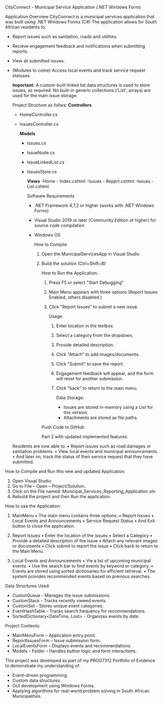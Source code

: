 CityConnect - Municipal Service Application (.NET Windows Form)

Application Overview
CityConnect is a municipal services application that was built using .NET Windows Forms (C#)
The application allows for South African residents to:
- Report issues such as sanitation, roads and utilities.
- Recieve engagement feedback and notifications when submitting reports.
- View all submitted issues.
- (Modules to come) Access local events and track service request statuses.

  **Important:** A custom-built linked list data structures is used to store issues, as required.
  No built-in generic collections ('List<T>', arrays) are used for the main issue storage.

  Project Structure as follws:
  **Controllers**
  - HomeController.cs
  - IssuesController.cs
 

    **Models**
    - Issues.cs
    - IssueNode.cs
    - IssueLinkedList.cs
    - IssuesStore.cs
   
      **Views**
      -Home - Index.cshtml
      -Issues - Repprt.cshtml
      -Issues - List.cshtml

      Software Requirements
      - .NET Framework 4,7,2 or higher (works with .NET Windows Forms)
      - Visual Studio 2019 or later (Community Edition ot higher) for source code compilation
      - Windows OS
     
        How to Compile:
        1. Open the MunicipalServicesApp in Visual Studio
        2. Build the solution (Ctrl+Shift+B)
       
           How to Run the Application:
           1. Press F5 or select "Start Debugging"
           2. Main Menu appears with three options (Report Issues Enabled, others disabled.)
           3. Click "Report Issues" to submit a new issue.
          
              Usage:
              1. Enter location in the textbox.
              2. Select a category from the dropdown,
              3. Provide detailed description.
              4. Click "Attach" to add images/documents.
              5. Click "Submit" to save the report.
              6. Engagement feedback will appear, and the form will reset for another submission.
              7. Click "back" to return to the main menu.
             
                 Data Storage:
                 - Issues are stored in-memory using a List<Issue> for this version.
                 - Attachments are stored as file paths.

            Push Code to GitHub

           Part 2 with updated implemented features:

  Residents are now able to:
•	Report issues such as road damages or sanitation problems.
•	View local events and municipal announcements.
•	And later on, track the status of their service request that they have submitted.

How to Compile and Run this new and updated Application:
1.	Open Visual Studio.
2.	Go to File – Open – Project/Solution.
3.	Click on the File named: Municipal_Services_Reporting_Application.sIn
4.	Rebuild the project and then Run the application.

How to use the Application:
1.	MainMenu
•	The main menu contains three options:
•	Report Issues
•	Local Events and Announcements
•	Service Request Status
•	And Exit button to close the application. 

2.	Report Issues
•	Enter the location of the issues
•	Select a Category
•	Provide a detailed description of the issue
•	Attach any relevant images or documents
•	Click submit to report the issue
•	Click back to return to the Main Menu.

3.	Local Events and Announcements
•	Vie a list of upcoming municipal events.
•	Use the search bar to find events by keyword or category.
•	Events are stored using sorted dictionaries for efficient retrieval.
•	The system provides recommended events based on previous searches.

Data Structures Used:
-	CustonQueue<T> - Manages the issue submissions.
-	CustomStack<T> - Tracks recently viewed events.
-	CustomSet<T> - Stores unique event categories.
-	EventHashTable – Tracks search frequency for recommendations.
-	SortedDictionary<DateTime, Lost<EventItem>> - Organizes events by date. 

Project Contents:
-	MainMenuForm – Application entry point.
-	ReportIssuesForm – Issue submission form.
-	LocalEventsForm – Displays events and recommendations.
-	Models – Folder – Handles button logic and form interactions.

This project was developed as part of my PROG7312 Portfolio of Evidence to demonstrate my understanding of:
-	Event-driven programming.
-	Custom data structures.
-	GUI development using Windows Forms.
-	Applying algorithms for real-world problem solving in South African Municipalities. 


